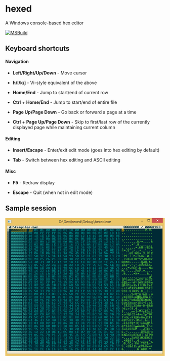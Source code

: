 # hexed

A Windows console-based hex editor

[![MSBuild](https://github.com/adi-g15/hexed/actions/workflows/msbuild.yaml/badge.svg)](https://github.com/adi-g15/hexed/actions/workflows/msbuild.yaml)

## Keyboard shortcuts

#### Navigation

* **Left/Right/Up/Down** - Move cursor

* **h/l/k/j** - Vi-style equivalent of the above

* **Home/End** - Jump to start/end of current row

* **Ctrl** + **Home/End** - Jump to start/end of entire file

* **Page Up/Page Down** - Go back or forward a page at a time

* **Ctrl** + **Page Up/Page Down** - Skip to first/last row of the currently displayed page while maintaining current column

#### Editing

* **Insert/Escape** - Enter/exit edit mode (goes into hex editing by default)

* **Tab** - Switch between hex editing and ASCII editing

#### Misc

* **F5** - Redraw display

* **Escape** - Quit (when not in edit mode)


## Sample session
![hexed.gif](/hexed.gif)
